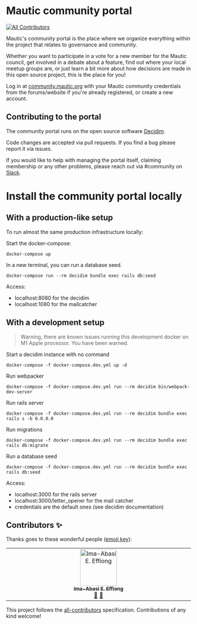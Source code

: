 # Mautic community portal
<!-- ALL-CONTRIBUTORS-BADGE:START - Do not remove or modify this section -->
[![All Contributors](https://img.shields.io/badge/all_contributors-1-orange.svg?style=flat-square)](#contributors-)
<!-- ALL-CONTRIBUTORS-BADGE:END -->
Mautic's community portal is the place where we organize everything within the project that relates to governance and community.

Whether you want to participate in a vote for a new member for the Mautic council,  get involved in a debate about a feature,  find out where your local meetup groups are,  or just learn a bit more about how decisions are made in this open source project,  this is the place for you!

Log in at [community.mautic.org](https://community.mautic.org) with your Mautic community credentials from the forums/website if you're already registered, or create a new account.

##  Contributing to the portal

The community portal runs on the open source software [Decidim](https://decidim.org).

Code changes are accepted via pull requests.  If you find a bug please report it via issues.

If you would like to help with managing the portal itself, claiming membership or any other problems, please reach out via #community on [Slack](https://mautic.org/slack).


# Install the community portal locally

## With a production-like setup
To run almost the same production infrastructure locally:

Start the docker-compose:
```
docker-compose up
```

In a new terminal, you can run a database seed.
```
docker-compose run --rm decidim bundle exec rails db:seed
```

Access: 

- localhost:8080 for the decidim
- localhost:1080 for the mailcatcher

## With a development setup
> Warning, there are known issues running this development docker
> on M1 Apple processor. You have been warned.


Start a decidim instance with no command
```
docker-compose -f docker-compose.dev.yml up -d
```

Run webpacker
```
docker-compose -f docker-compose.dev.yml run --rm decidim bin/webpack-dev-server
```

Run rails server
```
docker-compose -f docker-compose.dev.yml run --rm decidim bundle exec rails s -b 0.0.0.0
```

Run migrations
```
docker-compose -f docker-compose.dev.yml run --rm decidim bundle exec rails db:migrate
```

Run a database seed
```
docker-compose -f docker-compose.dev.yml run --rm decidim bundle exec rails db:seed
```

Access: 

- localhost:3000 for the rails server
- localhost:3000/letter_opener for the mail catcher
- credentials are the default ones (see decidim documentation)

## Contributors ✨

Thanks goes to these wonderful people ([emoji key](https://allcontributors.org/docs/en/emoji-key)):

<!-- ALL-CONTRIBUTORS-LIST:START - Do not remove or modify this section -->
<!-- prettier-ignore-start -->
<!-- markdownlint-disable -->
<table>
  <tbody>
    <tr>
      <td align="center" valign="top" width="14.28%"><a href="https://github.com/imaabasiee"><img src="https://avatars.githubusercontent.com/u/105015897?v=4?s=100" width="100px;" alt="Ima-Abasi E. Effiong"/><br /><sub><b>Ima-Abasi E. Effiong</b></sub></a><br /><a href="#userTesting-imaabasiee" title="User Testing">📓</a> <a href="https://github.com/mautic/Community-Portal/issues?q=author%3Aimaabasiee" title="Bug reports">🐛</a></td>
    </tr>
  </tbody>
</table>

<!-- markdownlint-restore -->
<!-- prettier-ignore-end -->

<!-- ALL-CONTRIBUTORS-LIST:END -->

This project follows the [all-contributors](https://github.com/all-contributors/all-contributors) specification. Contributions of any kind welcome!